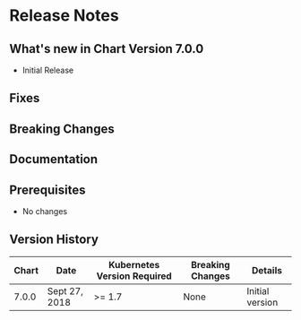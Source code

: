 # Release Notes

## What's new in Chart Version 7.0.0
- Initial Release

## Fixes


## Breaking Changes

## Documentation


## Prerequisites

- No changes

## Version History

| Chart | Date | Kubernetes Version Required | Breaking Changes | Details |
| ----- | ---- | --------------------------- | ---------------- | ------- |
| 7.0.0 | Sept 27, 2018 | >= 1.7 | None | Initial version |
